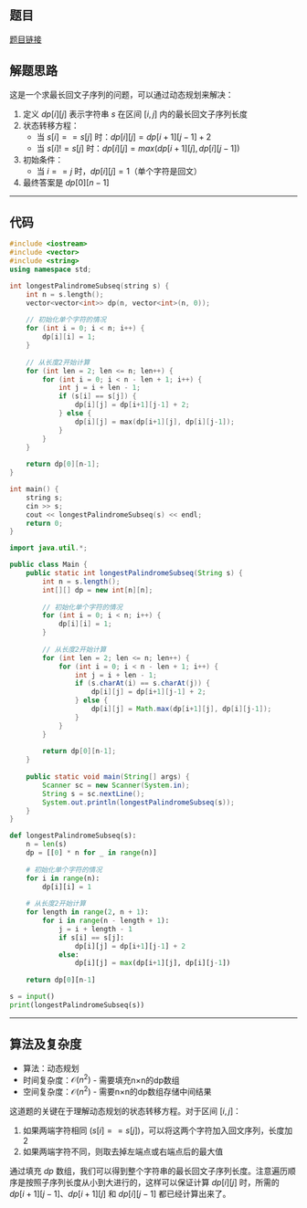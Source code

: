 ## 题目
[题目链接](https://www.nowcoder.com/practice/82297b13eebe4a0981dbfa53dfb181fa?tpId=308&tqId=2363349&sourceUrl=/exam/oj&channenl=wgithub&fromPut=wgithub)

## 解题思路

这是一个求最长回文子序列的问题，可以通过动态规划来解决：
1. 定义 $dp[i][j]$ 表示字符串 $s$ 在区间 $[i,j]$ 内的最长回文子序列长度
2. 状态转移方程：
   - 当 $s[i] == s[j]$ 时：$dp[i][j] = dp[i+1][j-1] + 2$
   - 当 $s[i] != s[j]$ 时：$dp[i][j] = max(dp[i+1][j], dp[i][j-1])$
3. 初始条件：
   - 当 $i == j$ 时，$dp[i][j] = 1$（单个字符是回文）
4. 最终答案是 $dp[0][n-1]$

---

## 代码

```cpp []
#include <iostream>
#include <vector>
#include <string>
using namespace std;

int longestPalindromeSubseq(string s) {
    int n = s.length();
    vector<vector<int>> dp(n, vector<int>(n, 0));
    
    // 初始化单个字符的情况
    for (int i = 0; i < n; i++) {
        dp[i][i] = 1;
    }
    
    // 从长度2开始计算
    for (int len = 2; len <= n; len++) {
        for (int i = 0; i < n - len + 1; i++) {
            int j = i + len - 1;
            if (s[i] == s[j]) {
                dp[i][j] = dp[i+1][j-1] + 2;
            } else {
                dp[i][j] = max(dp[i+1][j], dp[i][j-1]);
            }
        }
    }
    
    return dp[0][n-1];
}

int main() {
    string s;
    cin >> s;
    cout << longestPalindromeSubseq(s) << endl;
    return 0;
}
```
```java []
import java.util.*;

public class Main {
    public static int longestPalindromeSubseq(String s) {
        int n = s.length();
        int[][] dp = new int[n][n];
        
        // 初始化单个字符的情况
        for (int i = 0; i < n; i++) {
            dp[i][i] = 1;
        }
        
        // 从长度2开始计算
        for (int len = 2; len <= n; len++) {
            for (int i = 0; i < n - len + 1; i++) {
                int j = i + len - 1;
                if (s.charAt(i) == s.charAt(j)) {
                    dp[i][j] = dp[i+1][j-1] + 2;
                } else {
                    dp[i][j] = Math.max(dp[i+1][j], dp[i][j-1]);
                }
            }
        }
        
        return dp[0][n-1];
    }
    
    public static void main(String[] args) {
        Scanner sc = new Scanner(System.in);
        String s = sc.nextLine();
        System.out.println(longestPalindromeSubseq(s));
    }
}
```
```python []
def longestPalindromeSubseq(s):
    n = len(s)
    dp = [[0] * n for _ in range(n)]
    
    # 初始化单个字符的情况
    for i in range(n):
        dp[i][i] = 1
    
    # 从长度2开始计算
    for length in range(2, n + 1):
        for i in range(n - length + 1):
            j = i + length - 1
            if s[i] == s[j]:
                dp[i][j] = dp[i+1][j-1] + 2
            else:
                dp[i][j] = max(dp[i+1][j], dp[i][j-1])
    
    return dp[0][n-1]

s = input()
print(longestPalindromeSubseq(s))
```

---

## 算法及复杂度
- 算法：动态规划
- 时间复杂度：$\mathcal{O}(n^2)$ - 需要填充n×n的dp数组
- 空间复杂度：$\mathcal{O}(n^2)$ - 需要n×n的dp数组存储中间结果


这道题的关键在于理解动态规划的状态转移方程。对于区间 $[i,j]$：
1. 如果两端字符相同 $(s[i] == s[j])$，可以将这两个字符加入回文序列，长度加 $2$
2. 如果两端字符不同，则取去掉左端点或右端点后的最大值

通过填充 $dp$ 数组，我们可以得到整个字符串的最长回文子序列长度。注意遍历顺序是按照子序列长度从小到大进行的，这样可以保证计算 $dp[i][j]$ 时，所需的 $dp[i+1][j-1]$、$dp[i+1][j]$ 和 $dp[i][j-1]$ 都已经计算出来了。
